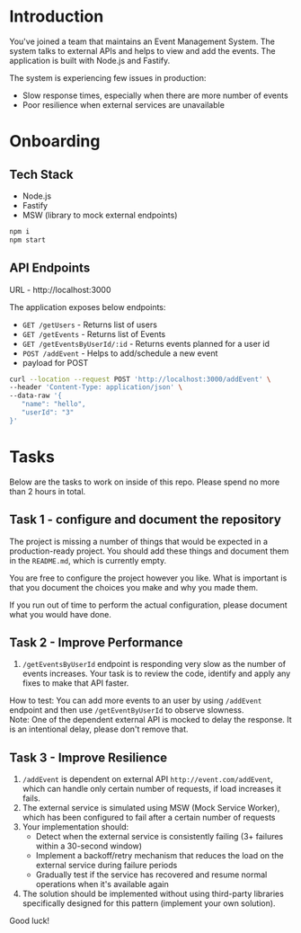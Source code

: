 # Introduction

You've joined a team that maintains an Event Management System. The system talks to external APIs and helps to view and add the events.
The application is built with Node.js and Fastify.

The system is experiencing few issues in production:
- Slow response times, especially when there are more number of events
- Poor resilience when external services are unavailable


# Onboarding

## Tech Stack
- Node.js
- Fastify
- MSW (library to mock external endpoints)

```bash
npm i
npm start
```

## API Endpoints
URL - http://localhost:3000

The application exposes below endpoints:

- `GET /getUsers` - Returns list of users
- `GET /getEvents` - Returns list of Events
- `GET /getEventsByUserId/:id` - Returns events planned for a user id
- `POST /addEvent` - Helps to add/schedule a new event
- payload for POST
 
 ```bash
 curl --location --request POST 'http://localhost:3000/addEvent' \
--header 'Content-Type: application/json' \
--data-raw '{
    "name": "hello",
    "userId": "3"
}'
```

# Tasks

Below are the tasks to work on inside of this repo. Please spend no more than 2 hours in total. 

## Task 1 - configure and document the repository

The project is missing a number of things that would be expected in a production-ready project. You should add these things and document them in the `README.md`, which is currently empty.

You are free to configure the project however you like. What is important is that you document the choices you make and why you made them.

If you run out of time to perform the actual configuration, please document what you would have done. 

## Task 2 - Improve Performance

1. `/getEventsByUserId` endpoint is responding very slow as the number of events increases. Your task is to review the code, identify and apply any fixes to make that API faster.

How to test: You can add more events to an user by using `/addEvent` endpoint and then use `/getEventByUserId` to observe slowness.<br>
Note: One of the dependent external API is mocked to delay the response. It is an intentional delay, please don't remove that.

## Task 3 - Improve Resilience

1. `/addEvent` is dependent on external API `http://event.com/addEvent`, which can handle only certain number of requests, if load increases it fails.
2. The external service is simulated using MSW (Mock Service Worker), which has been configured to fail after a certain number of requests
3. Your implementation should:
   - Detect when the external service is consistently failing (3+ failures within a 30-second window)
   - Implement a backoff/retry mechanism that reduces the load on the external service during failure periods
   - Gradually test if the service has recovered and resume normal operations when it's available again
4. The solution should be implemented without using third-party libraries specifically designed for this pattern (implement your own solution).

Good luck!
